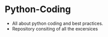 # Python-Coding
- All about python coding and best practices.
- Repository consiting of all the excersices 
